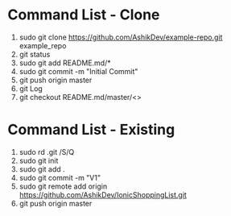 # Command List - Clone
01. sudo git clone https://github.com/AshikDev/example-repo.git example_repo
02. git status
03. sudo git add README.md/*
04. sudo git commit -m "Initial Commit"
05. git push origin master
06. git Log
07. git checkout README.md/master/<>

# Command List - Existing
01. sudo rd .git /S/Q
02. sudo git init
03. sudo git add .
04. sudo git commit -m "V1"
05. sudo git remote add origin https://github.com/AshikDev/IonicShoppingList.git
06. git push origin master